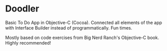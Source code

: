 Doodler
=======

Basic To Do App in Objective-C (Cocoa). Connected all elements of the app with Interface Builder instead of programmatically. Fun times.

Mostly based on code exercises from Big Nerd Ranch's Objective-C book. Highly recommended!
